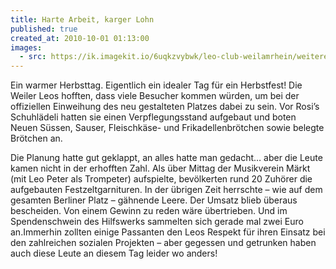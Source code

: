 ```yaml
---
title: Harte Arbeit, karger Lohn
published: true
created_at: 2010-10-01 01:13:00
images:
  - src: https://ik.imagekit.io/6uqkzvybwk/leo-club-weilamrhein/weitere/10-01.jpg
---
```


Ein warmer Herbsttag. Eigentlich ein idealer Tag für ein Herbstfest! Die Weiler Leos hofften, dass viele Besucher kommen würden, um bei der offiziellen Einweihung des neu gestalteten Platzes dabei zu sein. Vor Rosi’s Schuhlädeli hatten sie einen Verpflegungsstand aufgebaut und boten Neuen Süssen, Sauser, Fleischkäse- und Frikadellenbrötchen sowie belegte Brötchen an.

Die Planung hatte gut geklappt, an alles hatte man gedacht… aber die Leute kamen nicht in der erhofften Zahl. Als über Mittag der Musikverein Märkt (mit Leo Peter als Trompeter) aufspielte, bevölkerten rund 20 Zuhörer die aufgebauten Festzeltgarnituren. In der übrigen Zeit herrschte – wie auf dem gesamten Berliner Platz – gähnende Leere. Der Umsatz blieb überaus bescheiden. Von einem Gewinn zu reden wäre übertrieben. Und im Spendenschwein des Hilfswerks sammelten sich gerade mal zwei Euro an.Immerhin zollten einige Passanten den Leos Respekt für ihren Einsatz bei den zahlreichen sozialen Projekten – aber gegessen und getrunken haben auch diese Leute an diesem Tag leider wo anders!
